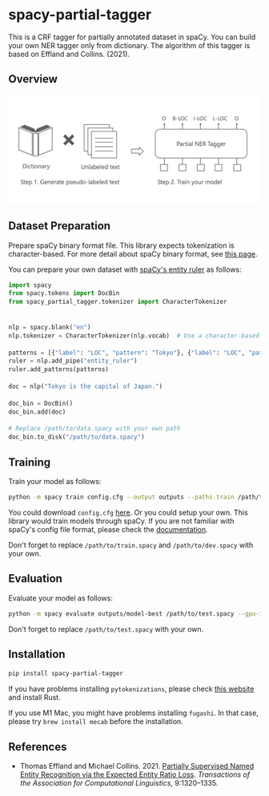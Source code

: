 # spacy-partial-tagger

This is a CRF tagger for partially annotated dataset in spaCy. You can build your 
own NER tagger only from dictionary. The algorithm of this tagger is based on Effland and Collins. (2021).


## Overview



![](images/overview.png)

## Dataset Preparation

Prepare spaCy binary format file. This library expects tokenization is character-based.
For more detail about spaCy binary format, see [this page](https://spacy.io/api/data-formats#training).

You can prepare your own dataset with [spaCy's entity ruler](https://spacy.io/usage/rule-based-matching#entityruler) as follows:

```py
import spacy
from spacy.tokens import DocBin
from spacy_partial_tagger.tokenizer import CharacterTokenizer


nlp = spacy.blank("en")
nlp.tokenizer = CharacterTokenizer(nlp.vocab)  # Use a character-based tokenizer

patterns = [{"label": "LOC", "pattern": "Tokyo"}, {"label": "LOC", "pattern": "Japan"}]
ruler = nlp.add_pipe("entity_ruler")
ruler.add_patterns(patterns)

doc = nlp("Tokyo is the capital of Japan.")

doc_bin = DocBin()
doc_bin.add(doc)

# Replace /path/to/data.spacy with your own path
doc_bin.to_disk("/path/to/data.spacy")
```

## Training

Train your model as follows:

```sh
python -m spacy train config.cfg --output outputs --paths.train /path/to/train.spacy --paths.dev /path/to/dev.spacy --gpu-id 0
```

You could download `config.cfg` [here](https://github.com/tech-sketch/spacy-partial-tagger/blob/main/config.cfg).
Or you could setup your own. This library would train models through spaCy. If you are not familiar with spaCy's config file format, 
please check the [documentation](https://spacy.io/usage/training#config).

Don't forget to replace `/path/to/train.spacy` and `/path/to/dev.spacy` with your own.

## Evaluation

Evaluate your model as follows:

```sh
python -m spacy evaluate outputs/model-best /path/to/test.spacy --gpu-id 0
```

Don't forget to replace `/path/to/test.spacy` with your own.

## Installation

```sh
pip install spacy-partial-tagger
```

If you have problems installing `pytokenizations`, please check [this website](https://rustup.rs/) and install Rust.

If you use M1 Mac, you might have problems installing `fugashi`. In that case, please try `brew install mecab` before the installation.

## References

- Thomas Effland and Michael Collins. 2021. [Partially Supervised Named Entity Recognition via the Expected Entity Ratio Loss](https://aclanthology.org/2021.tacl-1.78/). _Transactions of the Association for Computational Linguistics_, 9:1320–1335.

